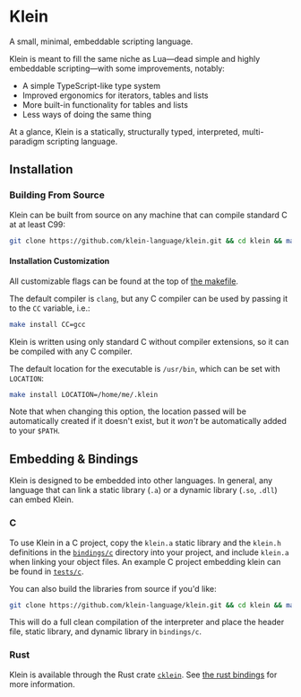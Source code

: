 # Klein

A small, minimal, embeddable scripting language.

Klein is meant to fill the same niche as Lua&mdash;dead simple and highly embeddable scripting&mdash;with some improvements, notably:

- A simple TypeScript-like type system
- Improved ergonomics for iterators, tables and lists
- More built-in functionality for tables and lists
- Less ways of doing the same thing

At a glance, Klein is a statically, structurally typed, interpreted, multi-paradigm scripting language.

## Installation

### Building From Source

Klein can be built from source on any machine that can compile standard C at at least C99:

```bash
git clone https://github.com/klein-language/klein.git && cd klein && make install
```

#### Installation Customization

All customizable flags can be found at the top of [the makefile](https://github.com/klein-language/klein/tree/main/Makefile).

The default compiler is `clang`, but any C compiler can be used by passing it to the `CC` variable, i.e.:

```bash
make install CC=gcc
```

Klein is written using only standard C without compiler extensions, so it can be compiled with any C compiler.

The default location for the executable is `/usr/bin`, which can be set with `LOCATION`:

```bash
make install LOCATION=/home/me/.klein
```

Note that when changing this option, the location passed will be automatically created if it doesn't exist, but it *won't* be automatically added to your `$PATH`.

## Embedding & Bindings

Klein is designed to be embedded into other languages. In general, any language that can link a static library (`.a`) or a dynamic library (`.so`, `.dll`) can embed Klein.

### C

To use Klein in a C project, copy the `klein.a` static library and the `klein.h` definitions in the [`bindings/c`](https://github.com/klein-language/klein/tree/main/bindings/c) directory into your project, and include `klein.a` when linking your object files. An example C project embedding klein can be found in [`tests/c`](https://github.com/klein-language/tree/main/tests/c).

You can also build the libraries from source if you'd like:

```bash
git clone https://github.com/klein-language/klein.git && cd klein && make c-bindings
```

This will do a full clean compilation of the interpreter and place the header file, static library, and dynamic library in `bindings/c`.

### Rust

Klein is available through the Rust crate [`cklein`](https://crates.io/crates/cklein). See [the rust bindings](https://github.com/klein-language/klein/tree/main/bindings/rust) for more information.
